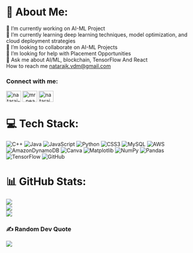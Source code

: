 # 💫 About Me:
🔭 I’m currently working on AI-ML Project<br>🌱 I’m currently learning deep learning techniques, model optimization, and cloud deployment strategies<br>👯 I’m looking to collaborate on AI-ML Projects<br>🤝 I’m looking for help with Placement Opportunities<br>💬 Ask me about AI/ML, blockchain, TensorFlow And React<br>How to reach me natarajk.vdm@gmail.com


<h3 align="left">Connect with me:</h3>
<p align="left">
<a href="https://linkedin.com/in/nataraj-kannan" target="blank"><img align="center" src="https://raw.githubusercontent.com/rahuldkjain/github-profile-readme-generator/master/src/images/icons/Social/linked-in-alt.svg" alt="nataraj-kannan" height="30" width="40" /></a>
<a href="https://www.codechef.com/users/mr_peace" target="blank"><img align="center" src="https://cdn.jsdelivr.net/npm/simple-icons@3.1.0/icons/codechef.svg" alt="mr_peace" height="30" width="40" /></a>
<a href="https://www.hackerrank.com/natarajk_vdm" target="blank"><img align="center" src="https://raw.githubusercontent.com/rahuldkjain/github-profile-readme-generator/master/src/images/icons/Social/hackerrank.svg" alt="natarajk_vdm" height="30" width="40" /></a>
</p>


# 💻 Tech Stack:
![C++](https://img.shields.io/badge/c++-%2300599C.svg?style=for-the-badge&logo=c%2B%2B&logoColor=white) ![Java](https://img.shields.io/badge/java-%23ED8B00.svg?style=for-the-badge&logo=openjdk&logoColor=white) ![JavaScript](https://img.shields.io/badge/javascript-%23323330.svg?style=for-the-badge&logo=javascript&logoColor=%23F7DF1E) ![Python](https://img.shields.io/badge/python-3670A0?style=for-the-badge&logo=python&logoColor=ffdd54) ![CSS3](https://img.shields.io/badge/css3-%231572B6.svg?style=for-the-badge&logo=css3&logoColor=white) ![MySQL](https://img.shields.io/badge/mysql-4479A1.svg?style=for-the-badge&logo=mysql&logoColor=white) ![AWS](https://img.shields.io/badge/AWS-%23FF9900.svg?style=for-the-badge&logo=amazon-aws&logoColor=white) ![AmazonDynamoDB](https://img.shields.io/badge/Amazon%20DynamoDB-4053D6?style=for-the-badge&logo=Amazon%20DynamoDB&logoColor=white) ![Canva](https://img.shields.io/badge/Canva-%2300C4CC.svg?style=for-the-badge&logo=Canva&logoColor=white) ![Matplotlib](https://img.shields.io/badge/Matplotlib-%23ffffff.svg?style=for-the-badge&logo=Matplotlib&logoColor=black) ![NumPy](https://img.shields.io/badge/numpy-%23013243.svg?style=for-the-badge&logo=numpy&logoColor=white) ![Pandas](https://img.shields.io/badge/pandas-%23150458.svg?style=for-the-badge&logo=pandas&logoColor=white) ![TensorFlow](https://img.shields.io/badge/TensorFlow-%23FF6F00.svg?style=for-the-badge&logo=TensorFlow&logoColor=white) ![GitHub](https://img.shields.io/badge/github-%23121011.svg?style=for-the-badge&logo=github&logoColor=white)
# 📊 GitHub Stats:
![](https://github-readme-stats.vercel.app/api?username=Nataraj-k&theme=default&hide_border=false&include_all_commits=false&count_private=false)<br/>
![](https://github-readme-streak-stats.herokuapp.com/?user=Nataraj-k&theme=default&hide_border=false)<br/>
![](https://github-readme-stats.vercel.app/api/top-langs/?username=Nataraj-k&theme=default&hide_border=false&include_all_commits=false&count_private=false&layout=compact)

### ✍️ Random Dev Quote
![](https://quotes-github-readme.vercel.app/api?type=horizontal&theme=radical)
